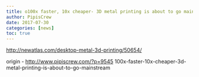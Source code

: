 ```yaml
---
title: o100x faster, 10x cheaper- 3D metal printing is about to go mainstream
author: PipisCrew
date: 2017-07-30
categories: [news]
toc: true
---
```


http://newatlas.com/desktop-metal-3d-printing/50654/

origin - http://www.pipiscrew.com/?p=9545 100x-faster-10x-cheaper-3d-metal-printing-is-about-to-go-mainstream